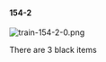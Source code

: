 #### 154-2
![train-154-2-0.png](https://github.com/lil-lab/nlvr/raw/master/nlvr/train/images/16/train-154-2-0.png "train-154-2-0.png")

There  are 3 black items